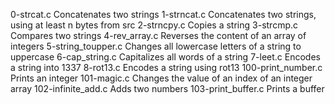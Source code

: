 0-strcat.c Concatenates two strings
1-strncat.c Concatenates two strings, using at least n bytes from src
2-strncpy.c Copies a string
3-strcmp.c Compares two strings
4-rev_array.c Reverses the content of an array of integers
5-string_toupper.c Changes all lowercase letters of a string to uppercase
6-cap_string.c Capitalizes all words of a string
7-leet.c Encodes a string into 1337
8-rot13.c Encodes a string using rot13
100-print_number.c Prints an integer
101-magic.c Changes the value of an index of an integer array
102-infinite_add.c Adds two numbers
103-print_buffer.c Prints a buffer
